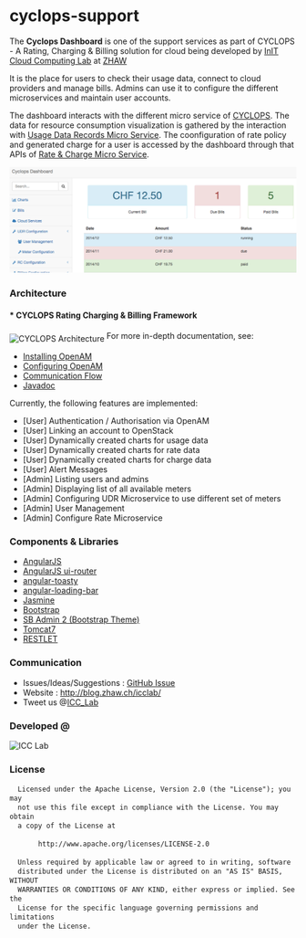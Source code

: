 # cyclops-support

The **Cyclops Dashboard** is one of the support services as part of CYCLOPS - A Rating, Charging  & Billing solution for cloud being developed by <a href="http://blog.zhaw.ch/icclab/">InIT Cloud Computing Lab</a> at <a href="http://www.zhaw.ch">ZHAW</a>

It is the place for users to check their usage data, connect to cloud providers and manage bills. Admins can use it to configure the different microservices and maintain user accounts.

The dashboard interacts with the different micro service of <a href="http://icclab.github.io/cyclops">CYCLOPS</a>. The data for resource consumption visualization is gathered by the interaction with <a href="https://github.com/icclab/cyclops-udr">Usage Data Records Micro Service</a>. The coonfiguration of rate policy and generated charge for a user is accessed by the dashboard through that APIs of <a href="https://github.com/icclab/cyclops-rc">Rate & Charge Micro Service</a>.   

![](https://github.com/icclab/cyclops-support/blob/master/dashboard/doc/images/dashboard_menu.png)

### Architecture
#### * CYCLOPS Rating Charging & Billing Framework
<img align="middle" src="http://blog.zhaw.ch/icclab/files/2013/05/overall_architecture.png" alt="CYCLOPS Architecture" height="500" width="600"></img>
For more in-depth documentation, see:
* [Installing OpenAM](https://github.com/icclab/cyclops-support/wiki/OpenAM-Installation)
* [Configuring OpenAM](https://github.com/icclab/cyclops-support/wiki/OpenAM-Configuration)
* [Communication Flow](https://github.com/icclab/cyclops-support/wiki/Communication-Flow)
* [Javadoc](https://icclab.github.io/cyclops/javadoc/dashboard/)

Currently, the following features are implemented:
* [User] Authentication / Authorisation via OpenAM
* [User] Linking an account to OpenStack
* [User] Dynamically created charts for usage data
* [User] Dynamically created charts for rate data
* [User] Dynamically created charts for charge data
* [User] Alert Messages
* [Admin] Listing users and admins
* [Admin] Displaying list of all available meters
* [Admin] Configuring UDR Microservice to use different set of meters
* [Admin] User Management
* [Admin] Configure Rate Microservice 

### Components & Libraries
  * <a href="https://angularjs.org">AngularJS</a>
  * <a href="https://github.com/angular-ui/ui-router">AngularJS ui-router</a>
  * <a href="https://github.com/Salakar/angular-toasty">angular-toasty</a>
  * <a href="https://github.com/chieffancypants/angular-loading-bar">angular-loading-bar</a>
  * <a href="https://jasmine.github.io">Jasmine</a>
  * <a href="http://getbootstrap.com">Bootstrap</a>
  * <a href="http://startbootstrap.com/template-overviews/sb-admin-2">SB Admin 2 (Bootstrap Theme)</a>
  * <a href="https://tomcat.apache.org">Tomcat7</a>
  * <a href="https://restlet.com">RESTLET</a> 

### Communication
  * Issues/Ideas/Suggestions : <a href="https://github.com/icclab/cyclops-support/issues">GitHub Issue</a>
  * Website : http://blog.zhaw.ch/icclab/ 
  * Tweet us @<a href="https://twitter.com/ICC_Lab">ICC_Lab</a>
   
### Developed @
<img src="http://blog.zhaw.ch/icclab/files/2014/04/icclab_logo.png" alt="ICC Lab" height="180" width="620"></img>

### License
 
      Licensed under the Apache License, Version 2.0 (the "License"); you may
      not use this file except in compliance with the License. You may obtain
      a copy of the License at
 
           http://www.apache.org/licenses/LICENSE-2.0
 
      Unless required by applicable law or agreed to in writing, software
      distributed under the License is distributed on an "AS IS" BASIS, WITHOUT
      WARRANTIES OR CONDITIONS OF ANY KIND, either express or implied. See the
      License for the specific language governing permissions and limitations
      under the License.
